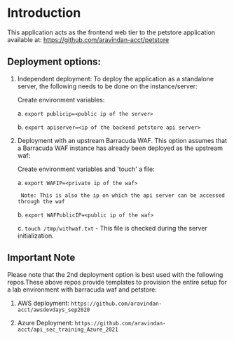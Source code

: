 # Introduction

This application acts as the frontend web tier to the petstore application available at: https://github.com/aravindan-acct/petstore

## Deployment options:
1. Independent deployment: To deploy the application as a standalone server, the following needs to be done on the instance/server:

    Create environment variables:

    a. `export publicip=<public ip of the server>`

    b. `export apiserver=<ip of the backend petstore api server>`

2. Deployment with an upstream Barracuda WAF. This option assumes that a Barracuda WAF instance has already been deployed as the upstream waf:
    
    Create environment variables and 'touch' a file:

    a. `export WAFIP=<private ip of the waf>`
        
        Note: This is also the ip on which the api server can be accessed  through the waf

    b. `export WAFPublicIP=<public ip of the waf>`

    c. `touch /tmp/withwaf.txt`  - This file is checked during the server initialization.

## Important Note

Please note that the 2nd deployment option is best used with the following repos.These above repos provide templates to provision the entire setup for a lab environment with barracuda waf and petstore:

1. AWS deployment: `https://github.com/aravindan-acct/awsdevdays_sep2020`

2. Azure Deployment: `https://github.com/aravindan-acct/api_sec_training_Azure_2021`

